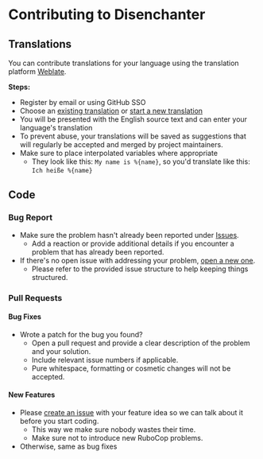 # Contributing to Disenchanter

## Translations

You can contribute translations for your language using the translation platform [Weblate](https://weblate.ms-ds.org/projects/disenchanter/disenchanter/).

**Steps:**
- Register by email or using GitHub SSO
- Choose an [existing translation](https://weblate.ms-ds.org/projects/disenchanter/disenchanter/) or [start a new translation](https://weblate.ms-ds.org/new-lang/disenchanter/disenchanter/)
- You will be presented with the English source text and can enter your language's translation
- To prevent abuse, your translations will be saved as suggestions that will regularly be accepted and merged by project maintainers.
- Make sure to place interpolated variables where appropriate
  - They look like this: `My name is %{name}`, so you'd translate like this: `Ich heiße %{name}`

## Code

### Bug Report

- Make sure the problem hasn't already been reported under [Issues](https://github.com/marvinscham/disenchanter/issues).
  - Add a reaction or provide additional details if you encounter a problem that has already been reported.
- If there's no open issue with addressing your problem, [open a new one](https://github.com/marvinscham/disenchanter/issues/new?assignees=marvinscham&labels=bug&projects=&template=bug_report.md&title=).
  - Please refer to the provided issue structure to help keeping things structured.

### Pull Requests

#### Bug Fixes

- Wrote a patch for the bug you found?
  - Open a pull request and provide a clear description of the problem and your solution.
  - Include relevant issue numbers if applicable.
  - Pure whitespace, formatting or cosmetic changes will not be accepted.

#### New Features

- Please [create an issue](https://github.com/marvinscham/disenchanter/issues/new?assignees=marvinscham&labels=enhancement&projects=&template=feature_request.md&title=) with your feature idea so we can talk about it before you start coding.
  - This way we make sure nobody wastes their time.
  - Make sure not to introduce new RuboCop problems.
- Otherwise, same as bug fixes